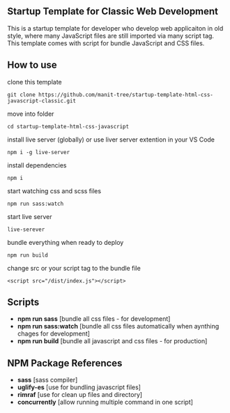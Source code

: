 ## Startup Template for Classic Web Development

This is a startup template for developer who develop web applicaiton in old style, where many JavaScript files are still imported via many script tag. This template comes with script for bundle JavaScript and CSS files.

## How to use

clone this template
```
git clone https://github.com/manit-tree/startup-template-html-css-javascript-classic.git
```

move into folder
```
cd startup-template-html-css-javascript
```

install live server (globally) or use liver server extention in your VS Code

```
npm i -g live-server
```

install dependencies
```
npm i
```

start watching css and scss files
```
npm run sass:watch
```

start live server
```
live-serever
```

bundle everything when ready to deploy
```
npm run build
```

change src or your script tag to the bundle file
```
<script src="/dist/index.js"></script>
```

## Scripts

- **npm run sass** [bundle all css files - for development]
- **npm run sass:watch** [bundle all css files automatically when aynthing chages
for development]
- **npm run build** [bundle all javascript and css files - for production]

## NPM Package References

- **sass** [sass compiler]
- **uglify-es** [use for bundling javascript files]
- **rimraf** [use for clean up files and directory]
- **concurrently** [allow running multiple command in one script]

